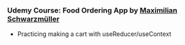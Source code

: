 ### Udemy Course: Food Ordering App by [Maximilian Schwarzmüller](https://www.udemy.com/course/react-the-complete-guide-incl-redux/)

- Practicing making a cart with useReducer/useContext
